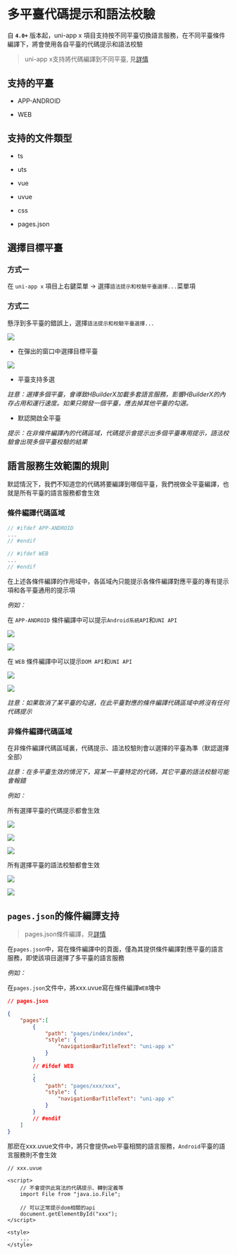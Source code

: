 # 多平臺代碼提示和語法校驗

自 **`4.0+`** 版本起，uni-app x 項目支持按不同平臺切換語言服務，在不同平臺條件編譯下，將會使用各自平臺的代碼提示和語法校驗

> uni-app x支持將代碼編譯到不同平臺, 見[詳情](https://uniapp.dcloud.net.cn/tutorial/platform.html)

## 支持的平臺

- APP-ANDROID

- WEB

## 支持的文件類型

- ts

- uts

- vue

- uvue

- css

- pages.json

## 選擇目標平臺

### 方式一

在 `uni-app x` 項目上右鍵菜單 -> 選擇`語法提示和校驗平臺選擇...`菜單項

### 方式二

懸浮到多平臺的錯誤上，選擇`語法提示和校驗平臺選擇...`

![](https://web-ext-storage.dcloud.net.cn/hx/language-service-target-support/1_new.jpg)

- 在彈出的窗口中選擇目標平臺

![](https://web-ext-storage.dcloud.net.cn/hx/language-service-target-support/2.jpg)

- 平臺支持多選

*註意：選擇多個平臺，會導致HBuilderX加載多套語言服務，影響HBuilderX的內存占用和運行速度。如果只開發一個平臺，應去掉其他平臺的勾選。*

- 默認開啟全平臺

*提示：在非條件編譯內的代碼區域，代碼提示會提示出多個平臺專用提示，語法校驗會出現多個平臺校驗的結果*

## 語言服務生效範圍的規則

默認情況下，我們不知道您的代碼將要編譯到哪個平臺，我們視做全平臺編譯，也就是所有平臺的語言服務都會生效

### 條件編譯代碼區域

```js
// #ifdef APP-ANDROID
...
// #endif
```

```js
// #ifdef WEB
...
// #endif
```

在上述各條件編譯的作用域中，各區域內只能提示各條件編譯對應平臺的專有提示項和各平臺通用的提示項

*例如：*

在 `APP-ANDROID` 條件編譯中可以提示`Android系統API`和`UNI API`

![](https://web-ext-storage.dcloud.net.cn/hx/language-service-target-support/2_new.jpg)

![](https://web-ext-storage.dcloud.net.cn/hx/language-service-target-support/3_new.jpg)

在 `WEB` 條件編譯中可以提示`DOM API`和`UNI API`

![](https://web-ext-storage.dcloud.net.cn/hx/language-service-target-support/4_new.jpg)

![](https://web-ext-storage.dcloud.net.cn/hx/language-service-target-support/5_new.jpg)

*註意：如果取消了某平臺的勾選，在此平臺對應的條件編譯代碼區域中將沒有任何代碼提示*

### 非條件編譯代碼區域

在非條件編譯代碼區域裏，代碼提示、語法校驗則會以選擇的平臺為準（默認選擇全部）

*註意：在多平臺生效的情況下，寫某一平臺特定的代碼，其它平臺的語法校驗可能會報錯*

*例如：*

所有選擇平臺的代碼提示都會生效

![](https://web-ext-storage.dcloud.net.cn/hx/language-service-target-support/6.jpg)

![](https://web-ext-storage.dcloud.net.cn/hx/language-service-target-support/7.jpg)

![](https://web-ext-storage.dcloud.net.cn/hx/language-service-target-support/8.jpg)

所有選擇平臺的語法校驗都會生效

![](https://web-ext-storage.dcloud.net.cn/hx/language-service-target-support/9.jpg)

![](https://web-ext-storage.dcloud.net.cn/hx/language-service-target-support/10.jpg)

## `pages.json`的條件編譯支持

> pages.json條件編譯，見[詳情](https://uniapp.dcloud.net.cn/tutorial/platform.html#pages-json-%E7%9A%84%E6%9D%A1%E4%BB%B6%E7%BC%96%E8%AF%91)

在`pages.json`中，寫在條件編譯中的頁面，僅為其提供條件編譯對應平臺的語言服務，即使該項目選擇了多平臺的語言服務

*例如：*

在`pages.json`文件中，將xxx.uvue寫在條件編譯`WEB`塊中

```json
// pages.json

{
    "pages":[
		{
			"path": "pages/index/index",
			"style": {
				"navigationBarTitleText": "uni-app x"
			}
		}
        // #ifdef WEB
        ,
        {
            "path": "pages/xxx/xxx",
            "style": {
            	"navigationBarTitleText": "uni-app x"
            }
        }
        // #endif
    ]
}
```

那麽在xxx.uvue文件中，將只會提供`web`平臺相關的語言服務，`Android`平臺的語言服務則不會生效
```vue
// xxx.uvue

<script>
    // 不會提供此寫法的代碼提示、轉到定義等
    import File from "java.io.File";

    // 可以正常提示dom相關的api
    document.getElementById("xxx");
</script>

<style>
    ...
</style>
```
